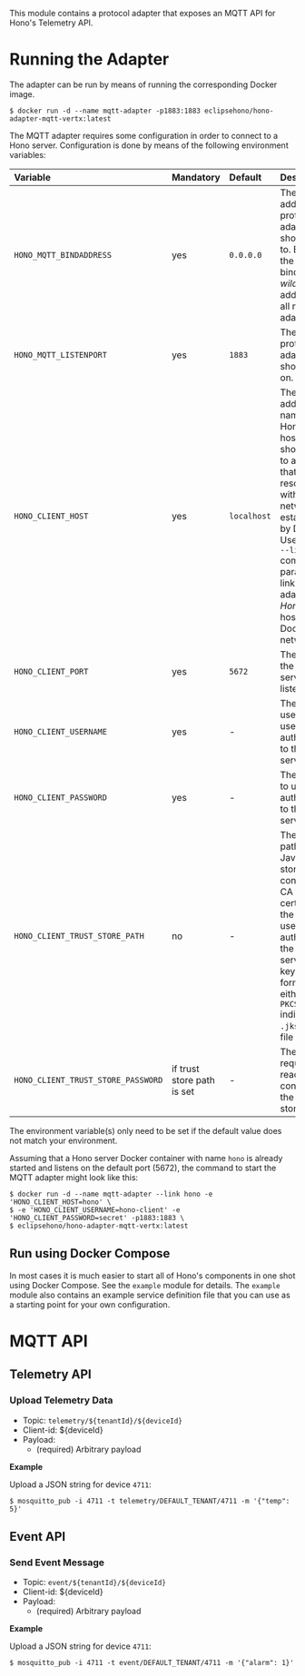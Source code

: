 This module contains a protocol adapter that exposes an MQTT API for Hono's Telemetry API.

# Running the Adapter

The adapter can be run by means of running the corresponding Docker image.

    $ docker run -d --name mqtt-adapter -p1883:1883 eclipsehono/hono-adapter-mqtt-vertx:latest

The MQTT adapter requires some configuration in order to connect to a Hono server. Configuration is done by means
of the following environment variables:

| Variable | Mandatory | Default | Description |
| :------- | :-------- | :------ | :---------- |
| `HONO_MQTT_BINDADDRESS` | yes | `0.0.0.0` | The IP address the protocol adapter should bind to. By default the adapter binds to the *wildcard* address, i.e. all network adapters. |
| `HONO_MQTT_LISTENPORT` | yes | `1883` | The port the protocol adapter should listen on. |
| `HONO_CLIENT_HOST` | yes | `localhost` | The IP address or name of the Hono server host. This shoud be set to an address that can be resolved within the network established by Docker. Use Docker's `--link` command line parameter to link the rest adapter to the *Hono Server* host on the Docker network.
| `HONO_CLIENT_PORT` | yes | `5672` | The port that the Hono server is listening on. |
| `HONO_CLIENT_USERNAME` | yes | - | The username to use for authenticating to the Hono server. |
| `HONO_CLIENT_PASSWORD` | yes | - | The password to use for authenticating to the Hono server. |
| `HONO_CLIENT_TRUST_STORE_PATH` | no | - | The absolute path to the Java key store containing the CA certificates the adapter uses for authenticating the Hono server. The key store format can be either `JKS` or `PKCS12` indicated by a `.jks` or `.p12` file suffix. |
| `HONO_CLIENT_TRUST_STORE_PASSWORD` | if trust store path is set | - | The password required to read the contents of the trust store. |

The environment variable(s) only need to be set if the default value does not match your environment.

Assuming that a Hono server Docker container with name `hono` is already started and listens on the default port (5672), the command to start the MQTT adapter might look like this:

    $ docker run -d --name mqtt-adapter --link hono -e 'HONO_CLIENT_HOST=hono' \
    $ -e 'HONO_CLIENT_USERNAME=hono-client' -e 'HONO_CLIENT_PASSWORD=secret' -p1883:1883 \
    $ eclipsehono/hono-adapter-mqtt-vertx:latest

## Run using Docker Compose

In most cases it is much easier to start all of Hono's components in one shot using Docker Compose.
See the `example` module for details. The `example` module also contains an example service definition file that
you can use as a starting point for your own configuration.

# MQTT API

## Telemetry API

### Upload Telemetry Data

* Topic: `telemetry/${tenantId}/${deviceId}`
* Client-id: ${deviceId}
* Payload:
  * (required) Arbitrary payload

**Example**

Upload a JSON string for device `4711`:

    $ mosquitto_pub -i 4711 -t telemetry/DEFAULT_TENANT/4711 -m '{"temp": 5}'

## Event API

### Send Event Message

* Topic: `event/${tenantId}/${deviceId}`
* Client-id: ${deviceId}
* Payload:
  * (required) Arbitrary payload

**Example**

Upload a JSON string for device `4711`:

    $ mosquitto_pub -i 4711 -t event/DEFAULT_TENANT/4711 -m '{"alarm": 1}'
